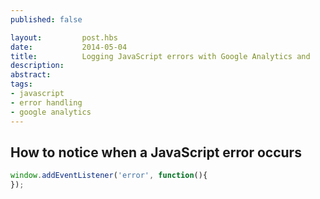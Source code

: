 ```yaml
---
published: false

layout:         post.hbs
date:           2014-05-04
title:          Logging JavaScript errors with Google Analytics and
description:
abstract:
tags:
- javascript
- error handling
- google analytics
---
```


## How to notice when a JavaScript error occurs

```JavaScript
window.addEventListener('error', function(){
});
```